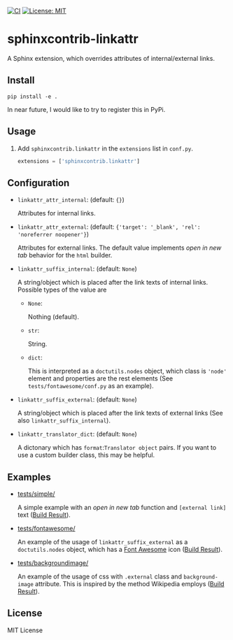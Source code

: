 [![CI](https://github.com/tatsushi-ikeda/sphinxcontrib-linkattr/actions/workflows/main.yml/badge.svg)](https://github.com/tatsushi-ikeda/sphinxcontrib-linkattr/actions/workflows/main.yml)
[![License: MIT](https://img.shields.io/badge/License-MIT-yellow.svg)](https://opensource.org/licenses/MIT)

# sphinxcontrib-linkattr

A Sphinx extension, which overrides attributes of internal/external links.

## Install

```
pip install -e .
```

In near future, I would like to try to register this in PyPi.

## Usage

1. Add `sphinxcontrib.linkattr` in the `extensions` list in `conf.py`.

    ```Python
    extensions = ['sphinxcontrib.linkattr']
    ```

## Configuration

- `linkattr_attr_internal`: (default: `{}`)

    Attributes for internal links.
    
- `linkattr_attr_external`: (default: `{'target': '_blank', 'rel': 'noreferrer noopener'}`)

    Attributes for external links. The default value implements *open in new tab* behavior for the `html` builder.

- `linkattr_suffix_internal`: (default: `None`)

    A string/object which is placed after the link texts of internal links.
    Possible types of the value are
    
     - `None`:
         
         Nothing (default).
         
     - `str`:
         
         String.
         
     - `dict`:
     
         This is interpreted as a `doctutils.nodes` object, which class is `'node'` element and properties are the rest elements (See `tests/fontawesome/conf.py` as an example).

- `linkattr_suffix_external`: (default: `None`)

    A string/object which is placed after the link texts of external links (See also `linkattr_suffix_internal`). 
    
    
- `linkattr_translator_dict`: (default: `None`)

    A dictonary which has `format`:`Translator object` pairs. If you want to use a custom builder class, this may be helpful.

## Examples

- [tests/simple/](https://github.com/tatsushi-ikeda/sphinxcontrib-linkattr/tree/master/tests/simple/)

    A simple example with an *open in new tab* function and `[external link]` text ([Build Result](https://tatsushi-ikeda.github.io/sphinxcontrib-linkattr/simple/)).
    
- [tests/fontawesome/](https://github.com/tatsushi-ikeda/sphinxcontrib-linkattr/tree/master/tests/fontawesome/)

    An example of the usage of `linkattr_suffix_external` as a `doctutils.nodes` object, which has a [Font Awesome](https://fontawesome.com/) icon ([Build Result](https://tatsushi-ikeda.github.io/sphinxcontrib-linkattr/fontawesome/)).
    
- [tests/backgroundimage/](https://github.com/tatsushi-ikeda/sphinxcontrib-linkattr/tree/master/tests/fontawesome/)

    An example of the usage of css with `.external` class and `background-image` attribute. This is inspired by the method Wikipedia employs ([Build Result](https://tatsushi-ikeda.github.io/sphinxcontrib-linkattr/backgroundimage/)).
    
## License

MIT License
    
